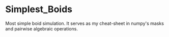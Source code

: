 # Simplest_Boids
Most simple boid simulation. It serves as my cheat-sheet in numpy's masks and pairwise algebraic operations.
